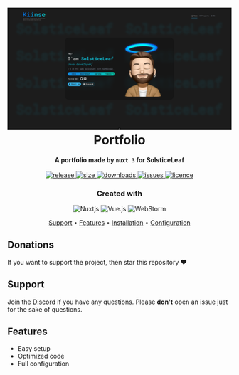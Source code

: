 <h1 align="center">
  <img src="https://raw.githubusercontent.com/SolsticeLeaf/portfolio/master/.github/images/home.png"  alt=""/>
  <br>Portfolio<br>
</h1>

<p align="center">
  <b>A portfolio made by <code>nuxt 3</code> for SolsticeLeaf</b><br><br>

  <a href="https://github.com/SolsticeLeaf/portfolio/releases">
    <img src="https://img.shields.io/github/v/release/SolsticeLeaf/portfolio?include_prereleases&style=flat-square" alt="release">
  </a>
  <a href="https://github.com/SolsticeLeaf/portfolio">
    <img src="https://img.shields.io/github/repo-size/SolsticeLeaf/portfolio?style=flat-square" alt="size"> 
  </a>
  <a href="https://github.com/SolsticeLeaf/portfolio/releases">
    <img src="https://img.shields.io/github/downloads/SolsticeLeaf/portfolio/total?style=flat-square" alt="downloads"> 
  </a>
  <a href="https://github.com/SolsticeLeaf/portfolio/issues">
    <img src="https://img.shields.io/github/issues/SolsticeLeaf/portfolio?style=flat-square" alt="issues"> 
  </a>
  <a href="https://github.com/SolsticeLeaf/portfolio/blob/master/LICENSE">
    <img src="https://img.shields.io/github/license/SolsticeLeaf/portfolio?style=flat-square" alt="licence"> 
  </a><br>
</p>

<h3 align="center">
  Created with
</h3>

<center>

![Nuxtjs](https://img.shields.io/badge/Nuxt-002E3B?style=for-the-badge&logo=nuxtdotjs&logoColor=#00DC82)
![Vue.js](https://img.shields.io/badge/vuejs-%2335495e.svg?style=for-the-badge&logo=vuedotjs&logoColor=%234FC08D)
![WebStorm](https://img.shields.io/badge/webstorm-143?style=for-the-badge&logo=webstorm&logoColor=white&color=black)

</center>

<p align="center">
<a href="#support">Support</a> •
<a href="#features">Features</a> •
<a href="#download">Installation</a> •
<a href="#usage">Configuration</a>
</p>

## Donations

If you want to support the project, then
star this repository ♥

## Support

Join the [Discord](https://discord.gg/ec7y5NY82b) if you have any questions.
Please **don't** open an issue just for the sake of questions.

## Features

- Easy setup
- Optimized code
- Full configuration
